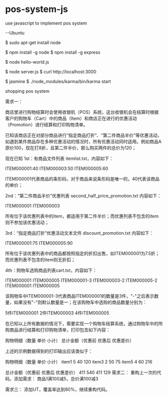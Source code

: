 pos-system-js
=============

use javascript to implement pos system

--Ubuntu


$ sudo apt-get install node

$ npm install -g node
$ npm install -g express

$ node hello-world.js

$ node server.js 
$ curl http://localhost:3000

$ jasmine
$ ./node_modules/karma/bin/karma start




shopping pos system

需求一：

商店里进行购物结算时会使用收银机（POS）系统，这台收银机会在结算时根据客户的购物车（Cart）中的商品（Item）和商店正在进行的优惠活动（Promotion）进行结算和打印购物清单。

已知该商店正在对部分商品进行“指定商品打折”、“第二件商品半价”等优惠活动，如遇到某件商品存在多种优惠活动的情况时，所有优惠活动同时适用。例如商品A原价100，现在打8折，且第二件半价，那么购买两件的总价为120；

现在已知 1st：有商品文件列表 itemlist.txt，内容如下：

ITEM000001:40 ITEM000003:50 ITEM000005:60

ITEM000001代表商品的条形码，对于商品来说条形码是唯一的，40代表该商品的单价；

2nd：“第二件商品半价”优惠列表 second_half_price_promotion.txt 内容如下：

ITEM000001 ITEM000003

所有位于该优惠列表中的item，都适用于第二件半价；而优惠列表不包含的item则不参加该优惠活动；

3rd：“指定商品打折”优惠活动文本文件 discount_promotion.txt 内容如下：

ITEM000001:75 ITEM000005:90

所有位于该优惠列表中的商品都按照指定的折扣出售，如ITEM000001为7.5折；而优惠列表不包含的item则无折扣；

4th：购物车选购商品列表cart.txt，内容如下：

ITEM000001 ITEM000005 ITEM000001-3 ITEM000003-2 ITEM000005-2 ITEM000001 ITEM000005

该购物车中ITEM000001-3代表商品ITEM000001的数量是3件，"-"之后表示数量，如果没有"-"则默认数量是一；在该购物车中选购的商品数量分别为：

5件ITEM000001 2件ITEM000003 4件ITEM000005

在已知以上所有数据的情况下，需要实现一个购物车结算系统，通过购物车中的所购商品进行结算和打印购物清单，打印包含如下内容：

购物明细（数量 单价 小计） 总计金额（优惠前 优惠后 优惠差价）

上述的示例数据得到的打印输出应该类似于：

购物明细（数量 单价 小计）
item1            5   40    120
item3            2   50    75
item5            4   60    216

总计金额（优惠前  优惠后  优惠差价）
       411         540    411     129
需求二： 重构上一次的代码，添加需求： 商品1满100减5，总价满100减3

需求三： 添加UT，覆盖率达到80%，继续重构代码。
